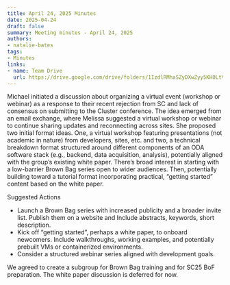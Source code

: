 ```yaml
---
title: April 24, 2025 Minutes
date: 2025-04-24
draft: false
summary: Meeting minutes - April 24, 2025
authors:
- natalie-bates
tags:
- Minutes
links:
- name: Team Drive
  url: https://drive.google.com/drive/folders/1IzdlRMhaSZyDXwZyy5KHOLtVMVC0_s42?usp=sharing
---
```

Michael initiated a discussion about organizing a virtual event (workshop or webinar) as a response to their recent rejection from SC and lack of consensus on submitting to the Cluster conference. The idea emerged from an email exchange, where Melissa suggested a virtual workshop or webinar to continue sharing updates and reconnecting across sites. She proposed two initial format ideas.  One, a virtual workshop featuring presentations (not academic in nature) from developers, sites, etc. and two, a technical breakdown format structured around different components of an ODA software stack (e.g., backend, data acquisition, analysis), potentially aligned with the group’s existing white paper.
There’s broad interest in starting with a low-barrier Brown Bag series open to wider audiences.  Then, potentially building toward a tutorial format incorporating practical, “getting started” content based on the white paper.

Suggested Actions
* Launch a Brown Bag series with increased publicity and a broader invite list. Publish them on a website and Include abstracts, keywords, short description. 
* Kick off “getting started”, perhaps a white paper, to onboard newcomers. Include walkthroughs, working examples, and potentially prebuilt VMs or containerized environments.
* Consider a structured webinar series aligned with development goals.

We agreed to create a subgroup for Brown Bag training and for SC25 BoF preparation.  The white paper discussion is deferred for now.  
